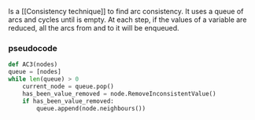 Is a [[Consistency technique]] to find arc consistency.
It uses a queue of arcs and cycles until is empty. At each step, if the values of a variable are reduced, all the arcs from and to it will be enqueued.

### pseudocode
```python 
def AC3(nodes)
queue = [nodes]
while len(queue) > 0
	current_node = queue.pop()
	has_been_value_removed = node.RemoveInconsistentValue()
	if has_been_value_removed:
		queue.append(node.neighbours())
```